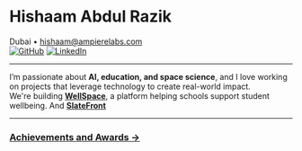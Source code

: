 # Hishaam Abdul Razik


Dubai • hishaam@ampierelabs.com  
[![GitHub](https://img.shields.io/badge/GitHub-000?style=flat&logo=github&logoColor=white)](https://github.com/) 
[![LinkedIn](https://img.shields.io/badge/LinkedIn-0A66C2?style=flat&logo=linkedin&logoColor=white)](https://linkedin.com/in/)

---

I’m passionate about **AI, education, and space science**, and I love working on projects that leverage technology to create real-world impact.  
We're building [**WellSpace**](https://wellspace.ampiere.co/), a platform helping schools support student wellbeing. 
And [**SlateFront**](https://slatefront.ampierelabs.com/)

---

### [Achievements and Awards →](https://hishaamabdul.com/achievements)
